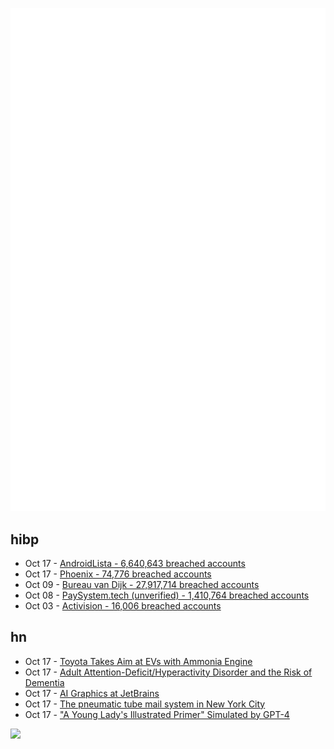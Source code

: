 ![Metrics](https://raw.githubusercontent.com/phixion/phixion/master/metrics.svg)

## hibp

<!--
for https://github.com/phixion/phixion/blob/main/.github/workflows/feeds.yml
-->
<!--START_SECTION:haveibeenpwnd-->
- Oct 17 - [AndroidLista - 6,640,643 breached accounts](https://haveibeenpwned.com/PwnedWebsites#AndroidLista)
- Oct 17 - [Phoenix - 74,776 breached accounts](https://haveibeenpwned.com/PwnedWebsites#Phoenix)
- Oct 09 - [Bureau van Dijk - 27,917,714 breached accounts](https://haveibeenpwned.com/PwnedWebsites#BVD)
- Oct 08 - [PaySystem.tech (unverified) - 1,410,764 breached accounts](https://haveibeenpwned.com/PwnedWebsites#PaySystemTech)
- Oct 03 - [Activision - 16,006 breached accounts](https://haveibeenpwned.com/PwnedWebsites#Activision)
<!--END_SECTION:haveibeenpwnd-->

## hn

<!--
for https://github.com/phixion/phixion/blob/main/.github/workflows/feeds.yml
-->
<!--START_SECTION:hn-->
- Oct 17 - [Toyota Takes Aim at EVs with Ammonia Engine](https://www.enginelabs.com/engine-tech/engine/corrosion-of-conformity-toyota-takes-aim-at-evs-with-ammonia-engine/)
- Oct 17 - [Adult Attention-Deficit/Hyperactivity Disorder and the Risk of Dementia](https://jamanetwork.com/journals/jamanetworkopen/fullarticle/2810766)
- Oct 17 - [AI Graphics at JetBrains](https://blog.jetbrains.com/blog/2023/10/16/ai-graphics-at-jetbrains-story/)
- Oct 17 - [The pneumatic tube mail system in New York City](https://untappedcities.com/2023/10/17/pneumatic-tube-mail-new-york-city/)
- Oct 17 - ["A Young Lady's Illustrated Primer" Simulated by GPT-4](https://www.andrealyip.com/a-young-ladys-illustrated-primer)
<!--END_SECTION:hn-->

<!--
for https://yhype.me
-->
![](https://hit.yhype.me/github/profile?user_id=13013670)
